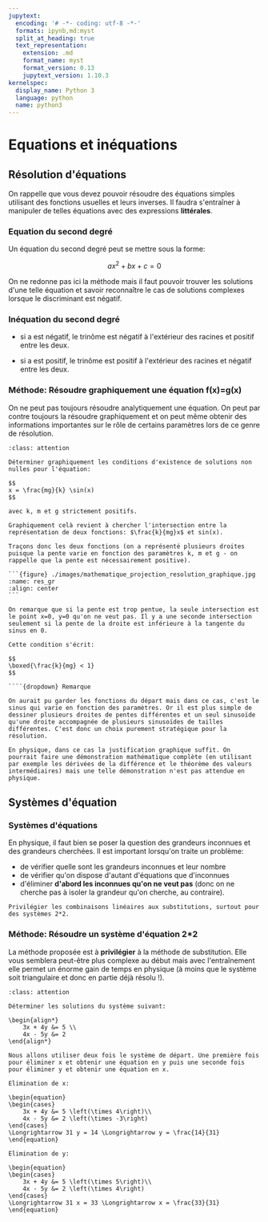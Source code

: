 ```yaml
---
jupytext:
  encoding: '# -*- coding: utf-8 -*-'
  formats: ipynb,md:myst
  split_at_heading: true
  text_representation:
    extension: .md
    format_name: myst
    format_version: 0.13
    jupytext_version: 1.10.3
kernelspec:
  display_name: Python 3
  language: python
  name: python3
---
```

# Equations et inéquations

## Résolution d'équations

On rappelle que vous devez pouvoir résoudre des équations simples utilisant des fonctions usuelles et leurs inverses. Il faudra s'entraîner à manipuler de telles équations avec des expressions __littérales__.

### Equation du second degré
Un équation du second degré peut se mettre sous la forme:

$$
a x^2 + b x + c = 0
$$

On ne redonne pas ici la méthode mais il faut pouvoir trouver les solutions d'une telle équation et savoir reconnaître le cas de solutions complexes lorsque le discriminant est négatif.

### Inéquation du second degré
* si a est négatif, le trinôme est négatif à l'extérieur des racines et positif entre les deux.

* si a est positif, le trinôme est positif à l'extérieur des racines et négatif entre les deux.

### Méthode: Résoudre graphiquement une équation f(x)=g(x)
On ne peut pas toujours résoudre analytiquement une équation. On peut par contre toujours la résoudre graphiquement et on peut même obtenir des informations importantes sur le rôle de certains paramètres lors de ce genre de résolution.

````{admonition} Exercice 
:class: attention

Déterminer graphiquement les conditions d'existence de solutions non nulles pour l'équation:

$$
x = \frac{mg}{k} \sin(x)
$$

avec k, m et g strictement positifs.
````

````{dropdown} Résolution graphique
Graphiquement celà revient à chercher l'intersection entre la représentation de deux fonctions: $\frac{k}{mg}x$ et sin(x).

Traçons donc les deux fonctions (on a représenté plusieurs droites puisque la pente varie en fonction des paramètres k, m et g - on rappelle que la pente est nécessairement positive).

```{figure} ./images/mathematique_projection_resolution_graphique.jpg
:name: res_gr
:align: center
```

On remarque que si la pente est trop pentue, la seule intersection est le point x=0, y=0 qu'on ne veut pas. Il y a une seconde intersection seulement si la pente de la droite est inférieure à la tangente du sinus en 0.

Cette condition s'écrit:

$$
\boxed{\frac{k}{mg} < 1}
$$

````{dropdown} Remarque

On aurait pu garder les fonctions du départ mais dans ce cas, c'est le sinus qui varie en fonction des paramètres. Or il est plus simple de dessiner plusieurs droites de pentes différentes et un seul sinusoïde qu'une droite accompagnée de plusieurs sinusoïdes de tailles différentes. C'est donc un choix purement stratégique pour la résolution.

En physique, dans ce cas la justification graphique suffit. On pourrait faire une démonstration mathématique complète (en utilisant par exemple les dérivées de la différence et le théorème des valeurs intermédiaires) mais une telle démonstration n'est pas attendue en physique.
````


## Systèmes d'équation

### Systèmes d'équations
En physique, il faut bien se poser la question des grandeurs inconnues et des grandeurs cherchées. Il est important lorsqu'on traite un problème:
* de vérifier quelle sont les grandeurs inconnues et leur nombre
* de vérifier qu'on dispose d'autant d'équations que d'inconnues
* d'éliminer __d'abord les inconnues qu'on ne veut pas__ (donc on ne cherche pas à isoler la grandeur qu'on cherche, au contraire).

````{hint}
Privilégier les combinaisons linéaires aux substitutions, surtout pour des systèmes 2*2.
````

### Méthode: Résoudre un système d'équation 2\*2
La méthode proposée est à __privilégier__ à la méthode de substitution. Elle vous semblera peut-être plus complexe au début mais avec l'entraînement elle permet un énorme gain de temps en physique (à moins que le système soit triangulaire et donc en partie déjà résolu !).


````{admonition} Exercice 
:class: attention

Déterminer les solutions du système suivant:

\begin{align*}
    3x + 4y &= 5 \\
    4x - 5y &= 2
\end{align*}
````

````{dropdown} Résolution par combinaison
Nous allons utiliser deux fois le système de départ. Une première fois pour éliminer x et obtenir une équation en y puis une seconde fois pour éliminer y et obtenir une équation en x.

Elimination de x:

\begin{equation}
\begin{cases}
    3x + 4y &= 5 \left(\times 4\right)\\
    4x - 5y &= 2 \left(\times -3\right)
\end{cases}
\Longrightarrow 31 y = 14 \Longrightarrow y = \frac{14}{31}
\end{equation}

Elimination de y:

\begin{equation}
\begin{cases}
    3x + 4y &= 5 \left(\times 5\right)\\
    4x - 5y &= 2 \left(\times 4\right)
\end{cases}
\Longrightarrow 31 x = 33 \Longrightarrow x = \frac{33}{31}
\end{equation}
````

